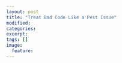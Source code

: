 ```yaml
---
layout: post
title: "Treat Bad Code Like a Pest Issue"
modified:
categories: 
excerpt:
tags: []
image:
  feature:
---
```


